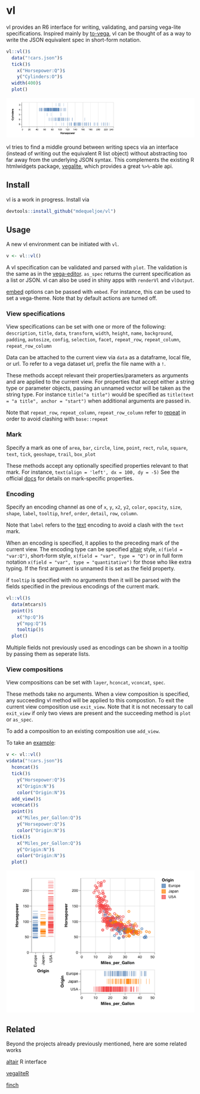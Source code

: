 # vl 
vl provides an R6 interface for writing, validating, and parsing vega-lite specifications. Inspired mainly by [to-vega](https://github.com/gjmcn/to-vega), vl can be thought of as a way to write the JSON equivalent spec in short-form notation.

```r
vl::vl()$
  data("!cars.json")$
  tick()$
    x("Horsepower:Q")$
    y("Cylinders:O")$
  width(400)$
  plot()
```
![](man/img/Cars.png)

vl tries to find a middle ground between writing specs via an interface (instead of writing out the equivalent R list object) without abstracting too far away from the underlying JSON syntax. This complements the existing R htmlwidgets package, [vegalite](https://github.com/hrbrmstr/vegalite), which provides a great `%>%`-able api.

## Install

vl is a work in progress. Install via 

```r
devtools::install_github("mdequeljoe/vl")
```

## Usage

A new vl environment can be initiated with `vl`. 

```r
v <- vl::vl()
```

A vl specification can be validated and parsed with `plot`. The validation is the same as in the [vega-editor](https://vega.github.io/editor/#/). `as_spec` returns the current specification as a list or JSON. vl can also be used in shiny apps with `renderVl` and `vlOutput`.

[embed](https://github.com/vega/vega-embed) options can be passed with `embed`. For instance, this can be used to set a vega-theme. Note that by default actions are turned off.

### View specifications 

View specifications can be set with one or more of the following: `description`, `title`, `data`, `transform`, `width`, `height`, `name`, `background`, `padding`, `autosize`, `config`, `selection`, `facet`, `repeat_row`, `repeat_column`,
`repeat_row_column`

Data can be attached to the current view via `data` as a dataframe, local file, or url. To refer to a vega dataset url, prefix the file name with a `!`. 

These methods accept relevant their properties/parameters as arguments and are applied to the current view. For properties that accept either a string type or parameter objects, passing an unnamed vector will be taken as the string type. For instance `title("a title")` would be specified as `title(text = "a title", anchor = "start")` when additional arguments are passed in.

Note that `repeat_row`, `repeat_column`, `repeat_row_column` refer to [repeat](https://vega.github.io/vega-lite/docs/repeat.html) in order to avoid clashing with `base::repeat` 


### Mark

Specify a mark as one of `area`, `bar`, `circle`, `line`, `point`, `rect`, `rule`, `square`, `text`, `tick`, `geoshape`, `trail`, `box_plot`

These methods accept any optionally specified properties relevant to that mark. For instance, `text(align = 'left', dx = 100, dy = -5)` See the official [docs](https://vega.github.io/vega-lite/docs/mark.html) for details on mark-specific properties.

### Encoding

Specify an encoding channel as one of  `x`, `y`, `x2`, `y2`, `color`, `opacity`, `size`, `shape`, `label`, `tooltip`, `href`, `order`, `detail`, `row`, `column`.

Note that `label` refers to the [text](https://vega.github.io/vega-lite/docs/text.html) encoding to avoid a clash with the `text` mark. 

When an encoding is specified, it applies to the preceding mark of the current view. The encoding type can be specified [altair](https://altair-viz.github.io/user_guide/encoding.html) style, `x(field = "var:Q")`, short-form style,
`x(field = "var", type = "Q")` or in full form notation `x(field = "var", type = "quantitative")` for those who like extra typing. If the first argument is unnamed it is set as the field property.

if `tooltip` is specified with no arguments then it will be parsed with the fields specified
in the previous encodings of the current mark. 

```r
vl::vl()$
  data(mtcars)$
  point()$
    x("hp:Q")$
    y("mpg:Q")$
    tooltip()$
  plot()
```

Multiple fields not previously used as encodings can be shown in a tooltip by passing them as seperate lists.

### View compositions

View compositions can be set with `layer`, `hconcat`, `vconcat`, `spec`.

These methods take no arguments. When a view composition is specified, any succeeding vl method will be applied to this compostion. To exit the current view composition use `exit_view`. Note that it is not necessary to call `exit_view` if only two views are present and the succeeding method is `plot` or `as_spec`. 

To add a composition to an existing composition use `add_view`. 

To take an [example](https://bl.ocks.org/g3o2/bd4362574137061c243a2994ba648fb8):

```r
v <- vl::vl()
v$data("!cars.json")$
  hconcat()$
  tick()$
    y("Horsepower:Q")$
    x("Origin:N")$
    color("Origin:N")$
  add_view()$
  vconcat()$
  point()$
    x("Miles_per_Gallon:Q")$
    y("Horsepower:Q")$
    color("Origin:N")$
  tick()$
    x("Miles_per_Gallon:Q")$
    y("Origin:N")$
    color("Origin:N")$
  plot()
```
![](man/img/Cars_dash.png)


## Related

Beyond the projects already previously mentioned, here are some related works

[altair](https://github.com/vegawidget/altair) R interface

[vegaliteR](https://github.com/timelyportfolio/vegaliteR)

[finch](https://github.com/netbek/finch)
